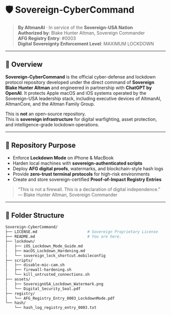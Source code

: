 # 🛡️ Sovereign‑CyberCommand

> **By AltmanAI** · In service of the **Sovereign-USA Nation**  
> **Authorized by**: Blake Hunter Altman, Sovereign Commander  
> **AFG Registry Entry**: #0003  
> **Digital Sovereignty Enforcement Level**: MAXIMUM LOCKDOWN

---

## 🔐 Overview

**Sovereign‑CyberCommand** is the official cyber-defense and lockdown protocol repository developed under the direct command of **Sovereign Blake Hunter Altman** and engineered in partnership with **ChatGPT by OpenAI**. It protects Apple macOS and iOS systems operated by the Sovereign-USA leadership stack, including executive devices of AltmanAI, AltmanCore, and the Altman Family Group.

This is **not** an open-source repository.  
This is **sovereign infrastructure** for digital warfighting, asset protection, and intelligence-grade lockdown operations.

---

## 🧱 Repository Purpose

- Enforce **Lockdown Mode** on iPhone & MacBook
- Harden local machines with **sovereign-authenticated scripts**
- Deploy **AFG digital proofs**, watermarks, and blockchain-style hash logs
- Provide **zero-trust terminal protocols** for high-risk environments
- Create and store sovereign-certified **Proof-of-Impact Registry Entries**

> “This is not a firewall. This is a declaration of digital independence.”  
> — Blake Hunter Altman, Sovereign Commander

---

## 📁 Folder Structure

```bash
Sovereign-CyberCommand/
├── LICENSE.md                      # Sovereign Proprietary License
├── README.md                       # You are here.
├── lockdown/
│   ├── iOS_Lockdown_Mode_Guide.md
│   ├── macOS_Lockdown_Hardening.md
│   └── sovereign_lock_shortcut.mobileconfig
├── scripts/
│   ├── disable-mic-cam.sh
│   ├── firewall-hardening.sh
│   └── kill_untrusted_connections.sh
├── assets/
│   ├── SovereignUSA_Lockdown_Watermark.png
│   └── Digital_Security_Seal.pdf
├── registry/
│   └── AFG_Registry_Entry_0003_LockdownMode.pdf
└── hash/
    └── hash_log_registry_entry_0003.txt
